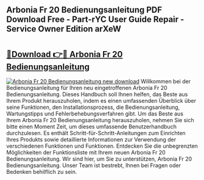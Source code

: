 ## Arbonia Fr 20 Bedienungsanleitung PDF Download Free - Part-rYC User Guide Repair - Service Owner Edition arXeW

# <h2><a href="http://df24m1.blite.top/?on=Arbonia+Fr+20+Bedienungsanleitung">🔗Download 👉🔴 Arbonia Fr 20 Bedienungsanleitung</a></h2>

[![Arbonia Fr 20 Bedienungsanleitung new download](https://i.imgur.com/lujVjoI.png)](http://df24m1.blite.top/?on=Arbonia+Fr+20+Bedienungsanleitung)
Willkommen bei der Bedienungsanleitung für Ihren neu eingetroffenen Arbonia Fr 20 Bedienungsanleitung. Dieses Handbuch soll Ihnen helfen, das Beste aus Ihrem Produkt herauszuholen, indem es einen umfassenden Überblick über seine Funktionen, den Installationsprozess, die Bedienungsanleitung, Wartungstipps und Fehlerbehebungsverfahren gibt. Um das Beste aus Ihrem Arbonia Fr 20 Bedienungsanleitung herauszuholen, nehmen Sie sich bitte einen Moment Zeit, um dieses umfassende Benutzerhandbuch durchzulesen. Es enthält Schritt-für-Schritt-Anleitungen zum Einrichten Ihres Produkts sowie detaillierte Informationen zur Verwendung der verschiedenen Funktionen und Funktionen. Entdecken Sie die unbegrenzten Möglichkeiten der Funktionsliste mit Ihrem neuen Arbonia Fr 20 Bedienungsanleitung. Wir sind hier, um Sie zu unterstützen, Arbonia Fr 20 Bedienungsanleitung. Unser Team ist bestrebt, Ihnen bei Fragen oder Bedenken behilflich zu sein.
